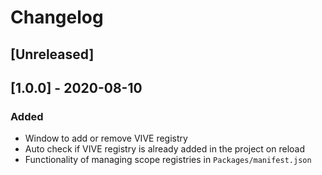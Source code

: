 # Changelog

## [Unreleased]

## [1.0.0] - 2020-08-10

### Added

- Window to add or remove VIVE registry
- Auto check if VIVE registry is already added in the project on reload
- Functionality of managing scope registries in `Packages/manifest.json`